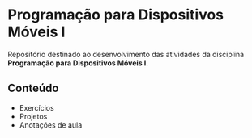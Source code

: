 # Programação para Dispositivos Móveis I

Repositório destinado ao desenvolvimento das atividades da disciplina **Programação para Dispositivos Móveis I**.

## Conteúdo

- Exercícios
- Projetos
- Anotações de aula
